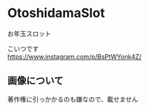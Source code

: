 # OtoshidamaSlot
お年玉スロット  
  
こいつです  
https://www.instagram.com/p/BsPtWYonk4Z/

## 画像について
著作権に引っかかるのも嫌なので、載せません
